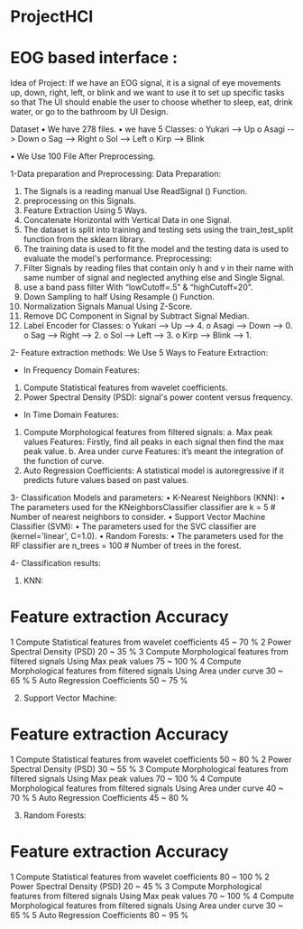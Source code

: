 # ProjectHCI
# EOG based interface :

Idea of Project:
If we have an EOG signal, it is a signal of eye movements up, down, right, left, or blink and we want to use it to set up specific tasks so that The UI should enable the user to choose whether to sleep, eat, drink water, or go to the bathroom by UI Design.

Dataset
•	We have 278 files. 
•	we have 5 Classes:
o	Yukari --> Up
o	Asagi --> Down
o	Sag --> Right 
o	Sol --> Left
o	Kirp --> Blink

•	We Use 100 File After Preprocessing.

1-Data preparation and Preprocessing:
Data Preparation:
1)	The Signals is a reading manual Use ReadSignal () Function.
2)	preprocessing on this Signals.
3)	Feature Extraction Using 5 Ways.
4)	Concatenate Horizontal with Vertical Data in one Signal.
5)	The dataset is split into training and testing sets using the train_test_split function from the sklearn library.
6)	The training data is used to fit the model and the testing data is used to evaluate the model's performance.
Preprocessing:
1)	Filter Signals by reading files that contain only h and v in their name with same number of signal and neglected anything else and Single Signal.
2)	use a band pass filter With “lowCutoff=.5” & “highCutoff=20”. 
3)	Down Sampling to half Using Resample () Function.
4)	Normalization Signals Manual Using Z-Score.
5)	Remove DC Component in Signal by Subtract Signal Median.
6)	Label Encoder for Classes:
o	Yukari --> Up --> 4.
o	Asagi --> Down --> 0.
o	Sag --> Right --> 2.
o	Sol --> Left --> 3.
o	Kirp --> Blink --> 1.

2- Feature extraction methods: 
We Use 5 Ways to Feature Extraction:
- In Frequency Domain Features: 
1)	Compute Statistical features from wavelet coefficients.
2)	Power Spectral Density (PSD): signal's power content versus frequency.

- In Time Domain Features:
1)	Compute Morphological features from filtered signals:
a.	Max peak values Features: Firstly, find all peaks in each signal then find the max peak value.
b.	Area under curve Features: it’s meant the integration of the function of curve.
2)	Auto Regression Coefficients: A statistical model is autoregressive if it predicts future values based on past values.

3- Classification Models and parameters:
•	K-Nearest Neighbors (KNN):
•	The parameters used for the KNeighborsClassifier classifier are k = 5 # Number of nearest neighbors to consider.
•	Support Vector Machine Classifier (SVM):
•	The parameters used for the SVC classifier are (kernel='linear', C=1.0).
•	Random Forests:
•	The parameters used for the RF classifier are n_trees = 100 # Number of trees in the forest.

4- Classification results:
1)	KNN:
#	Feature extraction	Accuracy
1	Compute Statistical features from wavelet coefficients	45 ~ 70 %
2	Power Spectral Density (PSD)	20 ~ 35 %
3	Compute Morphological features from filtered signals Using Max peak values	75 ~ 100 %
4	Compute Morphological features from filtered signals Using Area under curve	30 ~ 65 %
5	Auto Regression Coefficients	50 ~ 75 %

2)	Support Vector Machine:
#	Feature extraction	Accuracy
1	Compute Statistical features from wavelet coefficients	50 ~ 80 %
2	Power Spectral Density (PSD)	30 ~ 55 %
3	Compute Morphological features from filtered signals Using Max peak values	70 ~ 100 %
4	Compute Morphological features from filtered signals Using Area under curve	40 ~ 70 %
5	Auto Regression Coefficients	45 ~ 80 %

3)	Random Forests:
#	Feature extraction	Accuracy
1	Compute Statistical features from wavelet coefficients 	80 ~ 100 %
2	Power Spectral Density (PSD)	20 ~ 45 %
3	Compute Morphological features from filtered signals Using Max peak values	70 ~ 100 %
4	Compute Morphological features from filtered signals Using Area under curve	30 ~ 65 %
5	Auto Regression Coefficients	80 ~ 95 %

